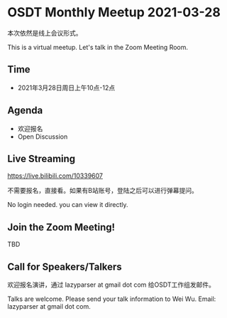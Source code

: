# OSDT Monthly Meetup 2021-03-28

本次依然是线上会议形式。

This is a virtual meetup. Let's talk in the Zoom Meeting Room.

## Time

- 2021年3月28日周日上午10点-12点

## Agenda

- 欢迎报名
- Open Discussion

## Live Streaming

https://live.bilibili.com/10339607

不需要报名，直接看。如果有B站账号，登陆之后可以进行弹幕提问。

No login needed. you can view it directly.

## Join the Zoom Meeting!

TBD

## Call for Speakers/Talkers

欢迎报名演讲，通过 lazyparser at gmail dot com 给OSDT工作组发邮件。

Talks are welcome. Please send your talk information to Wei Wu. Email: lazyparser at gmail dot com.
